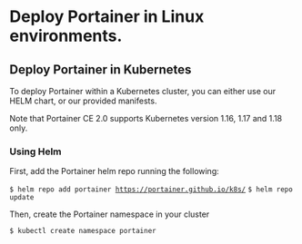 # Deploy Portainer in Linux environments. 

## Deploy Portainer in Kubernetes

To deploy Portainer within a Kubernetes cluster, you can either use our HELM chart, or our provided manifests.

Note that Portainer CE 2.0 supports Kubernetes version 1.16, 1.17 and 1.18 only.

### Using Helm

First, add the Portainer helm repo running the following:

<code>$ helm repo add portainer https://portainer.github.io/k8s/</code>
<code>$ helm repo update</code>

Then, create the Portainer namespace in your cluster

<code>$ kubectl create namespace portainer</code>


